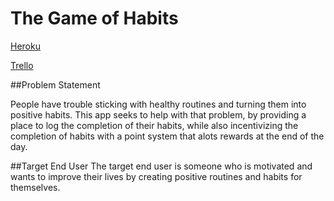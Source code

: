 # The Game of Habits

[Heroku](https://habit-project-three.herokuapp.com/)

[Trello](https://trello.com/b/xYEIn4bq/project-three)

##Problem Statement

People have trouble sticking with healthy routines and turning them into positive habits.  This app seeks to help with that problem, by providing a place to log the completion of their habits, while also incentivizing the completion of habits with a point system that alots rewards at the end of the day.

##Target End User
The target end user is someone who is motivated and wants to improve their lives by creating positive routines and habits for themselves.


